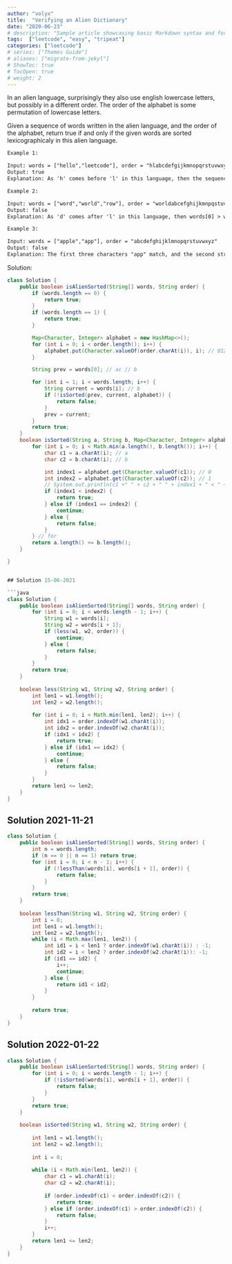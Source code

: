 ```yaml
---
author: "volyx"
title:  "Verifying an Alien Dictionary"
date: "2020-06-23"
# description: "Sample article showcasing basic Markdown syntax and formatting for HTML elements."
tags:  ["leetcode", "easy", "tripeat"]
categories: ["leetcode"]
# series: ["Themes Guide"]
# aliases: ["migrate-from-jekyl"]
# ShowToc: true
# TocOpen: true
# weight: 2
---
```


In an alien language, surprisingly they also use english lowercase letters, but possibly in a different order. The order of the alphabet is some permutation of lowercase letters.

Given a sequence of words written in the alien language, and the order of the alphabet, return true if and only if the given words are sorted lexicographicaly in this alien language.

```txt
Example 1:

Input: words = ["hello","leetcode"], order = "hlabcdefgijkmnopqrstuvwxyz"
Output: true
Explanation: As 'h' comes before 'l' in this language, then the sequence is sorted.

Example 2:

Input: words = ["word","world","row"], order = "worldabcefghijkmnpqstuvxyz"
Output: false
Explanation: As 'd' comes after 'l' in this language, then words[0] > words[1], hence the sequence is unsorted.

Example 3:

Input: words = ["apple","app"], order = "abcdefghijklmnopqrstuvwxyz"
Output: false
Explanation: The first three characters "app" match, and the second string is shorter (in size.) According to lexicographical rules "apple" > "app", because 'l' > '∅', where '∅' is defined as the blank character which is less than any other character (More info).
```

Solution:

```java
class Solution {
    public boolean isAlienSorted(String[] words, String order) {
        if (words.length == 0) {
            return true;
        }
        if (words.length == 1) {
            return true;
        }

        Map<Character, Integer> alphabet = new HashMap<>();
        for (int i = 0; i < order.length(); i++) {
            alphabet.put(Character.valueOf(order.charAt(i)), i); // 012
        }

        String prev = words[0]; // ac // b

        for (int i = 1; i < words.length; i++) {
            String current = words[i]; // b
            if (!isSorted(prev, current, alphabet)) {
                return false;
            }
            prev = current;
        }
        return true;
    }
    boolean isSorted(String a, String b, Map<Character, Integer> alphabet) {
        for (int i = 0; i < Math.min(a.length(), b.length()); i++) {
            char c1 = a.charAt(i); // a
            char c2 = b.charAt(i); // b

            int index1 = alphabet.get(Character.valueOf(c1)); // 0
            int index2 = alphabet.get(Character.valueOf(c2)); // 1
            // System.out.println(c1 +" " + c2 + " " + index1 + " < " + index2);
            if (index1 < index2) {
                return true;
            } else if (index1 == index2) {
                continue;
            } else {
                return false;
            }
        } // for
        return a.length() <= b.length();
    }

}


## Solution 15-06-2021

```java
class Solution {
    public boolean isAlienSorted(String[] words, String order) {
        for (int i = 0; i < words.length - 1; i++) {
            String w1 = words[i];
            String w2 = words[i + 1];
            if (less(w1, w2, order)) {
                continue;
            } else {
                return false;
            }
        }
        return true;
    }
    
    boolean less(String w1, String w2, String order) {
        int len1 = w1.length();
        int len2 = w2.length();
        
        for (int i = 0; i < Math.min(len1, len2); i++) {
            int idx1 = order.indexOf(w1.charAt(i));
            int idx2 = order.indexOf(w2.charAt(i));
            if (idx1 < idx2) {
                return true;
            } else if (idx1 == idx2) {
                continue;
            } else {
                return false;
            }
        }
        return len1 <= len2;
    }
}
```

## Solution 2021-11-21

```java
class Solution {
    public boolean isAlienSorted(String[] words, String order) {
        int n = words.length;
        if (n == 0 || n == 1) return true;
        for (int i = 0; i < n - 1; i++) {
            if (!lessThan(words[i], words[i + 1], order)) {
                return false;
            }
        }
        return true;
    }
    
    boolean lessThan(String w1, String w2, String order) {
        int i = 0;
        int len1 = w1.length();
        int len2 = w2.length();
        while (i < Math.max(len1, len2)) {
            int id1 = i < len1 ? order.indexOf(w1.charAt(i)) : -1;
            int id2 = i < len2 ? order.indexOf(w2.charAt(i)): -1;
            if (id1 == id2) {
                i++;
                continue;
            } else {
                return id1 < id2;
            }
        }
        
        return true;
    }
}
```

## Solution 2022-01-22

```java
class Solution {
    public boolean isAlienSorted(String[] words, String order) {
        for (int i = 0; i < words.length - 1; i++) {
            if (!isSorted(words[i], words[i + 1], order)) {
                return false;
            }
        }
        return true;
    }
    
    boolean isSorted(String w1, String w2, String order) {
        
        int len1 = w1.length();
        int len2 = w2.length();
        
        int i = 0;
        
        while (i < Math.min(len1, len2)) {
            char c1 = w1.charAt(i);
            char c2 = w2.charAt(i);
            
            if (order.indexOf(c1) < order.indexOf(c2)) {
                return true;
            } else if (order.indexOf(c1) > order.indexOf(c2)) {
                return false;
            }
            i++;
        }
        return len1 <= len2;
    }
}
```
